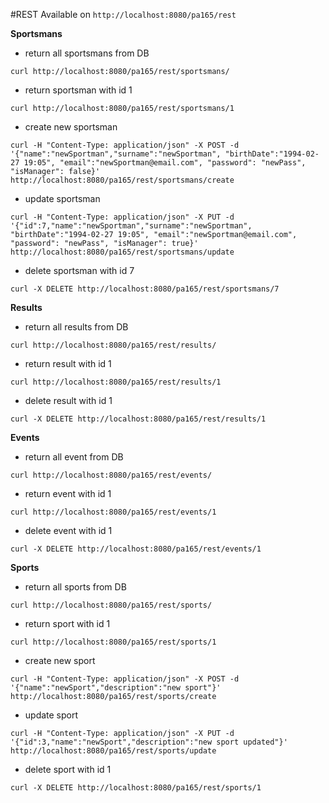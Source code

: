 #REST
Available on `http://localhost:8080/pa165/rest`


**Sportsmans**
- return all sportsmans from DB

`curl http://localhost:8080/pa165/rest/sportsmans/`

 - return sportsman with id 1
 
`curl http://localhost:8080/pa165/rest/sportsmans/1`

- create new sportsman

`curl -H "Content-Type: application/json" -X POST -d '{"name":"newSportman","surname":"newSportman", "birthDate":"1994-02-27 19:05", "email":"newSportman@email.com", "password": "newPass", "isManager": false}'  http://localhost:8080/pa165/rest/sportsmans/create` 

- update sportsman

`curl -H "Content-Type: application/json" -X PUT -d '{"id":7,"name":"newSportman","surname":"newSportman", "birthDate":"1994-02-27 19:05", "email":"newSportman@email.com", "password": "newPass", "isManager": true}'  http://localhost:8080/pa165/rest/sportsmans/update`

 - delete sportsman with id 7
 
`curl -X DELETE http://localhost:8080/pa165/rest/sportsmans/7`


**Results**
- return all results from DB

`curl http://localhost:8080/pa165/rest/results/`

 - return result with id 1
 
`curl http://localhost:8080/pa165/rest/results/1`

 - delete result with id 1
 
`curl -X DELETE http://localhost:8080/pa165/rest/results/1`

**Events**
- return all event from DB

`curl http://localhost:8080/pa165/rest/events/`

 - return event with id 1
 
`curl http://localhost:8080/pa165/rest/events/1`

 - delete event with id 1
 
`curl -X DELETE http://localhost:8080/pa165/rest/events/1`

**Sports**
 - return all sports from DB
 
`curl http://localhost:8080/pa165/rest/sports/`

- return sport with id 1

`curl http://localhost:8080/pa165/rest/sports/1`

- create new sport

`curl -H "Content-Type: application/json" -X POST -d '{"name":"newSport","description":"new sport"}'  http://localhost:8080/pa165/rest/sports/create`

- update sport

`curl -H "Content-Type: application/json" -X PUT -d '{"id":3,"name":"newSport","description":"new sport updated"}'  http://localhost:8080/pa165/rest/sports/update`

- delete sport with id 1

`curl -X DELETE http://localhost:8080/pa165/rest/sports/1`
